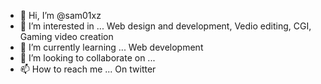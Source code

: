 - 👋 Hi, I’m @sam01xz
- 👀 I’m interested in ... Web design and development, Vedio editing, CGI, Gaming video creation
- 🌱 I’m currently learning ... Web development
- 💞️ I’m looking to collaborate on ...
- 📫 How to reach me ... On twitter

<!---
sam01xz/sam01xz is a ✨ special ✨ repository because its `README.md` (this file) appears on your GitHub profile.
You can click the Preview link to take a look at your changes.
--->
